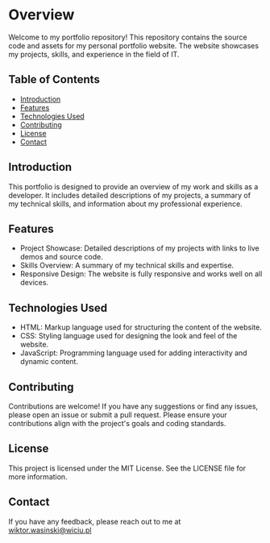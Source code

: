 # Overview
Welcome to my portfolio repository! This repository contains the source code and assets for my personal portfolio website. The website showcases my projects, skills, and experience in the field of IT.

## Table of Contents
- [Introduction](#introduction)
- [Features](#features)
- [Technologies Used](#technologies-used)
- [Contributing](#contributing)
- [License](#license)
- [Contact](#contact)

## Introduction
This portfolio is designed to provide an overview of my work and skills as a developer. It includes detailed descriptions of my projects, a summary of my technical skills, and information about my professional experience.

## Features
- Project Showcase: Detailed descriptions of my projects with links to live demos and source code.
- Skills Overview: A summary of my technical skills and expertise.
- Responsive Design: The website is fully responsive and works well on all devices.

## Technologies Used
- HTML: Markup language used for structuring the content of the website.
- CSS: Styling language used for designing the look and feel of the website.
- JavaScript: Programming language used for adding interactivity and dynamic content.

## Contributing
Contributions are welcome! If you have any suggestions or find any issues, please open an issue or submit a pull request. Please ensure your contributions align with the project's goals and coding standards.

## License
This project is licensed under the MIT License. See the LICENSE file for more information.

## Contact
If you have any feedback, please reach out to me at wiktor.wasinski@wiciu.pl
